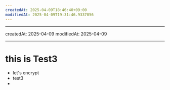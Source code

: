 ```yaml
---
createdAt: 2025-04-09T18:46:40+09:00
modifiedAt: 2025-04-09T19:31:46.9337056
---
```

---
createdAt: 2025-04-09
modifiedAt: 2025-04-09

---

# this is Test3
-  let's encrypt
-  test3
- 

